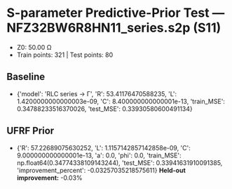 # S-parameter Predictive-Prior Test — NFZ32BW6R8HN11_series.s2p (S11)
- Z0: 50.00 Ω
- Train points: 321  |  Test points: 80

## Baseline
- {'model': 'RLC series -> Γ', 'R': 53.41176470588235, 'L': 1.4200000000000003e-09, 'C': 8.400000000000001e-13, 'train_MSE': 0.34788233516370026, 'test_MSE': 0.33930580600491134}

## UFRF Prior
- {'R': 57.22689075630252, 'L': 1.1157142857142858e-09, 'C': 9.000000000000001e-13, 'a': 0.0, 'phi': 0.0, 'train_MSE': np.float64(0.34774338109143244), 'test_MSE': 0.33941631910091385, 'improvement_percent': -0.03257035218575611}
**Held-out improvement:** -0.03%